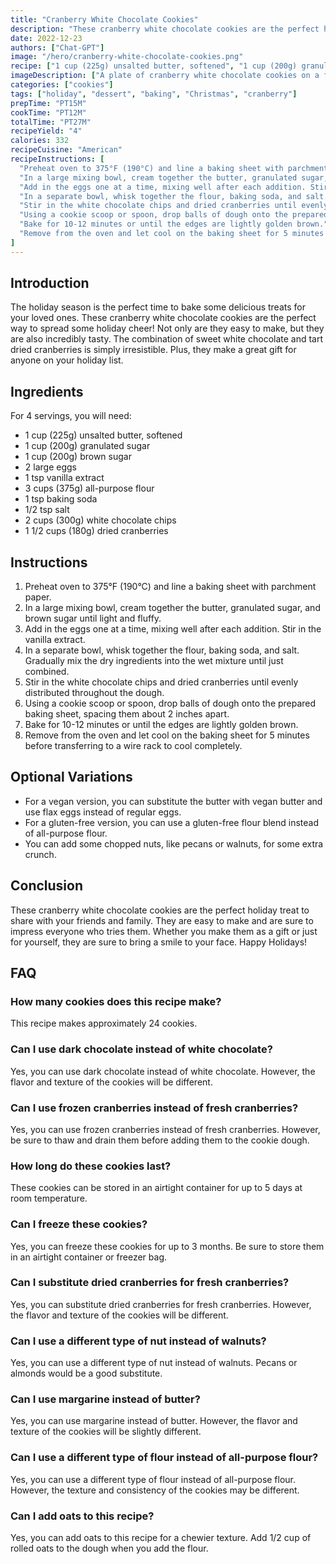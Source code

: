 ```yaml
---
title: "Cranberry White Chocolate Cookies"
description: "These cranberry white chocolate cookies are the perfect holiday treat! They are easy to make and are sure to impress your friends and family."
date: 2022-12-23
authors: ["Chat-GPT"]
image: "/hero/cranberry-white-chocolate-cookies.png"
recipe: ["1 cup (225g) unsalted butter, softened", "1 cup (200g) granulated sugar", "1 cup (200g) brown sugar", "2 large eggs", "1 tsp vanilla extract", "3 cups (375g) all-purpose flour", "1 tsp baking soda", "1/2 tsp salt", "2 cups (300g) white chocolate chips", "1 1/2 cups (180g) dried cranberries"]
imageDescription: ["A plate of cranberry white chocolate cookies on a festive holiday table"]
categories: ["cookies"]
tags: ["holiday", "dessert", "baking", "Christmas", "cranberry"]
prepTime: "PT15M"
cookTime: "PT12M"
totalTime: "PT27M"
recipeYield: "4"
calories: 332
recipeCuisine: "American"
recipeInstructions: [
  "Preheat oven to 375°F (190°C) and line a baking sheet with parchment paper.",
  "In a large mixing bowl, cream together the butter, granulated sugar, and brown sugar until light and fluffy.",
  "Add in the eggs one at a time, mixing well after each addition. Stir in the vanilla extract.",
  "In a separate bowl, whisk together the flour, baking soda, and salt. Gradually mix the dry ingredients into the wet mixture until just combined.",
  "Stir in the white chocolate chips and dried cranberries until evenly distributed throughout the dough.",
  "Using a cookie scoop or spoon, drop balls of dough onto the prepared baking sheet, spacing them about 2 inches apart.",
  "Bake for 10-12 minutes or until the edges are lightly golden brown.",
  "Remove from the oven and let cool on the baking sheet for 5 minutes before transferring to a wire rack to cool completely."
]
---
```


## Introduction

The holiday season is the perfect time to bake some delicious treats for your loved ones. These cranberry white chocolate cookies are the perfect way to spread some holiday cheer! Not only are they easy to make, but they are also incredibly tasty. The combination of sweet white chocolate and tart dried cranberries is simply irresistible. Plus, they make a great gift for anyone on your holiday list.

## Ingredients

For 4 servings, you will need:

- 1 cup (225g) unsalted butter, softened
- 1 cup (200g) granulated sugar
- 1 cup (200g) brown sugar
- 2 large eggs
- 1 tsp vanilla extract
- 3 cups (375g) all-purpose flour
- 1 tsp baking soda
- 1/2 tsp salt
- 2 cups (300g) white chocolate chips
- 1 1/2 cups (180g) dried cranberries

## Instructions

1. Preheat oven to 375°F (190°C) and line a baking sheet with parchment paper.
2. In a large mixing bowl, cream together the butter, granulated sugar, and brown sugar until light and fluffy.
3. Add in the eggs one at a time, mixing well after each addition. Stir in the vanilla extract.
4. In a separate bowl, whisk together the flour, baking soda, and salt. Gradually mix the dry ingredients into the wet mixture until just combined.
5. Stir in the white chocolate chips and dried cranberries until evenly distributed throughout the dough.
6. Using a cookie scoop or spoon, drop balls of dough onto the prepared baking sheet, spacing them about 2 inches apart.
7. Bake for 10-12 minutes or until the edges are lightly golden brown.
8. Remove from the oven and let cool on the baking sheet for 5 minutes before transferring to a wire rack to cool completely.

## Optional Variations

- For a vegan version, you can substitute the butter with vegan butter and use flax eggs instead of regular eggs.
- For a gluten-free version, you can use a gluten-free flour blend instead of all-purpose flour.
- You can add some chopped nuts, like pecans or walnuts, for some extra crunch.

## Conclusion

These cranberry white chocolate cookies are the perfect holiday treat to share with your friends and family. They are easy to make and are sure to impress everyone who tries them. Whether you make them as a gift or just for yourself, they are sure to bring a smile to your face. Happy Holidays!

## FAQ

### How many cookies does this recipe make?

This recipe makes approximately 24 cookies.

### Can I use dark chocolate instead of white chocolate?

Yes, you can use dark chocolate instead of white chocolate. However, the flavor and texture of the cookies will be different.

### Can I use frozen cranberries instead of fresh cranberries?

Yes, you can use frozen cranberries instead of fresh cranberries. However, be sure to thaw and drain them before adding them to the cookie dough.

### How long do these cookies last?

These cookies can be stored in an airtight container for up to 5 days at room temperature.

### Can I freeze these cookies?

Yes, you can freeze these cookies for up to 3 months. Be sure to store them in an airtight container or freezer bag.

### Can I substitute dried cranberries for fresh cranberries?

Yes, you can substitute dried cranberries for fresh cranberries. However, the flavor and texture of the cookies will be different.

### Can I use a different type of nut instead of walnuts?

Yes, you can use a different type of nut instead of walnuts. Pecans or almonds would be a good substitute.

### Can I use margarine instead of butter?

Yes, you can use margarine instead of butter. However, the flavor and texture of the cookies will be slightly different.

### Can I use a different type of flour instead of all-purpose flour?

Yes, you can use a different type of flour instead of all-purpose flour. However, the texture and consistency of the cookies may be different.

### Can I add oats to this recipe?

Yes, you can add oats to this recipe for a chewier texture. Add 1/2 cup of rolled oats to the dough when you add the flour.